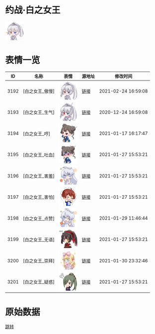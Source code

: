 # 约战·白之女王

<img src="./cover.png" height="60" alt="cover" />

# 表情一览

|ID|名称|表情|源地址|修改时间|
|----|----|----|----|----|
|3192|[白之女王_傲慢]|<img src="./pic/003192_%5B白之女王_傲慢%5D.png" height="60" alt="傲慢"/>|[链接](http://i0.hdslb.com/bfs/emote/cc010d128dae801e341360a27ec1c2c3d59c3306.png)|2021-02-24 16:59:08|
|3193|[白之女王_生气]|<img src="./pic/003193_%5B白之女王_生气%5D.png" height="60" alt="生气"/>|[链接](http://i0.hdslb.com/bfs/emote/ba55daccab191b266ba9b1aadfb3812bbfac8351.png)|2020-12-24 16:59:08|
|3194|[白之女王_哼]|<img src="./pic/003194_%5B白之女王_哼%5D.png" height="60" alt="哼"/>|[链接](http://i0.hdslb.com/bfs/emote/f1ba3779456316bbdc110c5b1815fe2418ef4346.png)|2021-01-17 16:17:47|
|3195|[白之女王_吐血]|<img src="./pic/003195_%5B白之女王_吐血%5D.png" height="60" alt="吐血"/>|[链接](http://i0.hdslb.com/bfs/emote/d1824b5443480c3ba1fff67ee9a948f17535979d.png)|2021-01-27 15:53:21|
|3196|[白之女王_害羞]|<img src="./pic/003196_%5B白之女王_害羞%5D.png" height="60" alt="害羞"/>|[链接](http://i0.hdslb.com/bfs/emote/9b6896337b3beeecff32011140b1b21aba42b2ed.png)|2021-01-27 15:53:21|
|3197|[白之女王_害怕]|<img src="./pic/003197_%5B白之女王_害怕%5D.png" height="60" alt="害怕"/>|[链接](http://i0.hdslb.com/bfs/emote/c72c2e1d213acf55ffc0758eb5ab65c286386a39.png)|2021-01-27 15:53:21|
|3198|[白之女王_点赞]|<img src="./pic/003198_%5B白之女王_点赞%5D.png" height="60" alt="点赞"/>|[链接](http://i0.hdslb.com/bfs/emote/54d6d6f6f20ddd060360f6bc4d0ee6f8df942007.png)|2021-01-29 11:46:44|
|3199|[白之女王_无语]|<img src="./pic/003199_%5B白之女王_无语%5D.png" height="60" alt="无语"/>|[链接](http://i0.hdslb.com/bfs/emote/6c36c45e9db1dd5838b46aa40f49709b4930511d.png)|2021-01-27 15:53:21|
|3200|[白之女王_崇拜]|<img src="./pic/003200_%5B白之女王_崇拜%5D.png" height="60" alt="崇拜"/>|[链接](http://i0.hdslb.com/bfs/emote/04a806b8ea72164cf77278eea7f017f6e8a8e949.png)|2021-01-30 23:32:46|
|3201|[白之女王_疑惑]|<img src="./pic/003201_%5B白之女王_疑惑%5D.png" height="60" alt="疑惑"/>|[链接](http://i0.hdslb.com/bfs/emote/e0b6a2bddce86d764829f2854d3673a068bcf507.png)|2021-01-27 15:53:21|

# 原始数据

[跳转](./raw.json)

